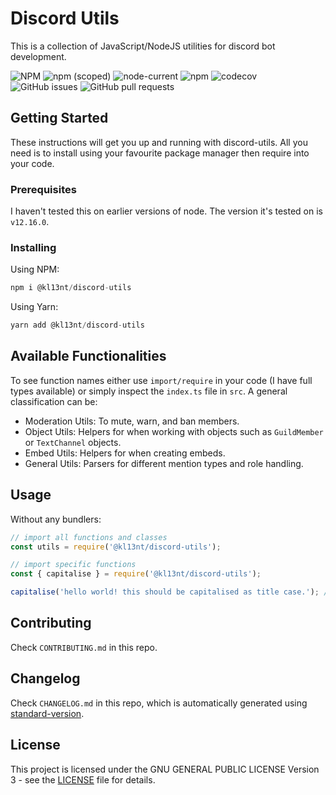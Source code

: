 # Discord Utils

This is a collection of JavaScript/NodeJS utilities for discord bot development.

![NPM](https://img.shields.io/npm/l/@kl13nt/discord-utils?registry_uri=https%3A%2F%2Fregistry.npmjs.org)
![npm (scoped)](https://img.shields.io/npm/v/@kl13nt/discord-utils)
![node-current](https://img.shields.io/node/v/@kl13nt/discord-utils)
![npm](https://img.shields.io/npm/dt/@kl13nt/discord-utils)
![codecov](https://codecov.io/gh/KL13NT/discord-utils/branch/master/graph/badge.svg)
![GitHub issues](https://img.shields.io/github/issues-raw/kl13nt/discord-utils)
![GitHub pull requests](https://img.shields.io/github/issues-pr-raw/kl13nt/discord-utils)

## Getting Started

These instructions will get you up and running with discord-utils. All you need is to install using your favourite package manager then require into your code.

### Prerequisites

I haven't tested this on earlier versions of node. The version it's tested on is `v12.16.0`.

### Installing

Using NPM:

```js
npm i @kl13nt/discord-utils
```

Using Yarn:

```js
yarn add @kl13nt/discord-utils
```

## Available Functionalities

To see function names either use `import/require` in your code (I have full types available) or simply inspect the `index.ts` file in `src`. A general classification can be:

- Moderation Utils: To mute, warn, and ban members.
- Object Utils: Helpers for when working with objects such as `GuildMember` or `TextChannel` objects.
- Embed Utils: Helpers for when creating embeds.
- General Utils: Parsers for different mention types and role handling.

## Usage

Without any bundlers:

```js
// import all functions and classes
const utils = require('@kl13nt/discord-utils');

// import specific functions
const { capitalise } = require('@kl13nt/discord-utils');

capitalise('hello world! this should be capitalised as title case.'); // Hello World! This Should Be Capitalised As Title Case.
```

## Contributing

Check `CONTRIBUTING.md` in this repo.

## Changelog

Check `CHANGELOG.md` in this repo, which is automatically generated using [standard-version](https://github.com/conventional-changelog/standard-version).

## License

This project is licensed under the GNU GENERAL PUBLIC LICENSE Version 3 - see the [LICENSE](LICENSE) file for details.
